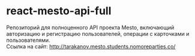 # react-mesto-api-full
Репозиторий для полноценного API проекта Mesto, включающий авторизацию и регистрацию пользователей, операции с карточками и пользователями.  
Ссылка на сайт: http://tarakanov.mesto.students.nomoreparties.co/
